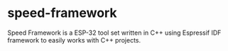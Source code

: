 # speed-framework
Speed Framework is a ESP-32 tool set written in C++ using Espressif IDF framework to easily works with C++ projects. 
